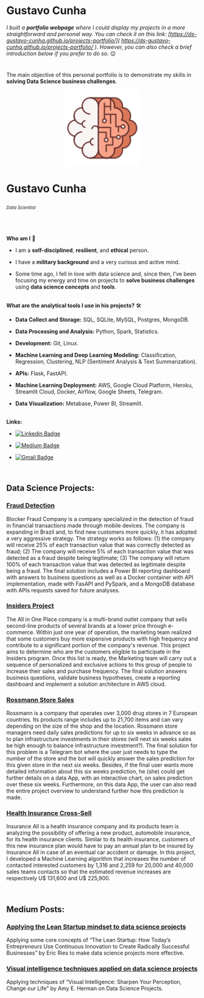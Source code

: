 # **Gustavo Cunha**


*I built a **portfolio webpage** where I could display my projects in a more straightforward and personal way. You can check it on this link: [https://ds-gustavo-cunha.github.io/projects-portfolio/]( https://ds-gustavo-cunha.github.io/projects-portfolio/ ). However, you can also check a brief introduction below if you prefer to do so.* 😉
#


The main objective of this personal portfolio is to demonstrate my skills in **solving Data Science business challenges**.

<p align='center'>
  <img src="icon.svg" alt="drawing" width="200"/>  
</p>

# Gustavo Cunha
<sub>*Data Scientist*</sub>
<br>
<br>
<br>

<br>
<strong>Who am I</strong> 😬

* I am a **self-disciplined**, **resilient**, and **ethical** person.

* I have a **military background** and a very curious and active mind.

* Some time ago, I fell in love with data science and, since then, I've been focusing my energy and time on projects to **solve business challenges** using **data science concepts** and **tools**.


<br>
<strong>What are the analytical tools I use in his projects?</strong> 🛠

* **Data Collect and Storage:** SQL, SQLite, MySQL, Postgres, MongoDB.

* **Data Processing and Analysis:** Python, Spark, Statistics.

* **Development:** Git, Linux.

* **Machine Learning and Deep Learning Modeling:** Classification, Regression, Clustering, NLP (Sentiment Analysis & Text Summarization).

* **APIs:** Flask, FastAPI.

* **Machine Learning Deployment:** AWS, Google Cloud Platform, Heroku, Streamlit Cloud, Docker, Airflow, Google Sheets, Telegram.

* **Data Visualization:** Metabase, Power BI, Streamlit.
<br>
<strong>Links:</strong>

* [![Linkedin Badge](https://img.shields.io/badge/-LinkedIn-0077B5?style=for-the-badge&logo=Linkedin&logoColor=white)](https://www.linkedin.com/in/ds-gustavo-cunha/)

* [![Medium Badge](https://img.shields.io/badge/-Medium-12100E?style=for-the-badge&logo=Medium&logoColor=white)](https://www.linkedin.com/in/ds-gustavo-cunha/)

* [![Gmail Badge](https://img.shields.io/badge/-Gmail-D14836?style=for-the-badge&logo=Gmail&logoColor=white)](mailto:gcunhaj@gmail.com)

<br>

## Data Science Projects:

### [Fraud Detection]( https://github.com/ds-gustavo-cunha/Fraud-Detection/tree/master/fraud_detection )
Blocker Fraud Company is a company specialized in the detection of fraud in financial transactions made through mobile devices. The company is expanding in Brazil and, to find new customers more quickly, it has adopted a very aggressive strategy. The strategy works as follows: (1) the company will receive 25% of each transaction value that was correctly detected as fraud; (2) The company will receive 5% of each transaction value that was detected as a fraud despite being legitimate; (3) The company will return 100% of each transaction value that was detected as legitimate despite being a fraud. The final solution includes a Power BI reporting dashboard with answers to business questions as well as a Docker container with API implementation, made with FasAPI and PySpark, and a MongoDB database with APIs requests saved for future analyses.

### [Insiders Project]( https://github.com/ds-gustavo-cunha/Insiders-Project/tree/master/Insiders_Clustering )
The All in One Place company is a multi-brand outlet company that sells second-line products of several brands at a lower price through e-commerce. Within just one year of operation, the marketing team realized that some customers buy more expensive products with high frequency and contribute to a significant portion of the company's revenue. This project aims to determine who are the customers eligible to participate in the Insiders program. Once this list is ready, the Marketing team will carry out a sequence of personalized and exclusive actions to this group of people to increase their sales and purchase frequency. The final solution answers business questions, validate business hypotheses, create a reporting dashboard and implement a solution architecture in AWS cloud.

### [Rossmann Store Sales]( https://github.com/ds-gustavo-cunha/Rossmann-Store-Sales/tree/master/rossmann_store_sales )
Rossmann is a company that operates over 3,000 drug stores in 7 European countries. Its products range includes up to 21,700 items and can vary depending on the size of the shop and the location. Rossmann store managers need daily sales predictions for up to six weeks in advance so as to plan infrastructure investments in their stores (will next six weeks sales be high enough to balance infrastructure investment?). The final solution for this problem is a Telegram bot where the user just needs to type the number of the store and the bot will quickly answer the sales prediction for this given store in the next six weeks. Besides, if the final user wants more detailed information about this six weeks prediction, he (she) could get further details on a data App, with an interactive chart, on sales prediction over these six weeks. Furthermore, on this data App, the user can also read the entire project overview to understand further how this prediction is made.

### [Health Insurance Cross-Sell]( https://github.com/ds-gustavo-cunha/Health-Insurance-Cross-Sell/tree/master/health_insurance_cross_sell )
Insurance All is a health insurance company and its products team is analyzing the possibility of offering a new product, automobile insurance, for its health insurance clients. Similar to its health insurance, customers of this new insurance plan would have to pay an annual plan to be insured by Insurance All in case of an eventual car accident or damage. In this project, I developed a Machine Learning algorithm that increases the number of contacted interested customers by 1,316 and 2,259 for 20,000 and 40,000 sales teams contacts so that the estimated revenue increases are respectively U$ 131,600 and U$ 225,900.

<br>

## Medium Posts:

### [Applying the Lean Startup mindset to data science projects](https://medium.com/@ds-gustavo-cunha/applying-the-lean-startup-mindset-to-data-science-projects-fdcd3ce44d10)
Applying some core concepts of “The Lean Startup: How Today’s Entrepreneurs Use Continuous Innovation to Create Radically Successful Businesses” by Eric Ries to make data science projects more effective.

### [Visual intelligence techniques applied on data science projects](https://medium.com/@ds-gustavo-cunha/visual-intelligence-techniques-applied-on-data-science-projects-2ed1423a1161)
Applying techniques of “Visual Intelligence: Sharpen Your Perception, Change our Life” by Amy E. Herman on Data Science Projects.
